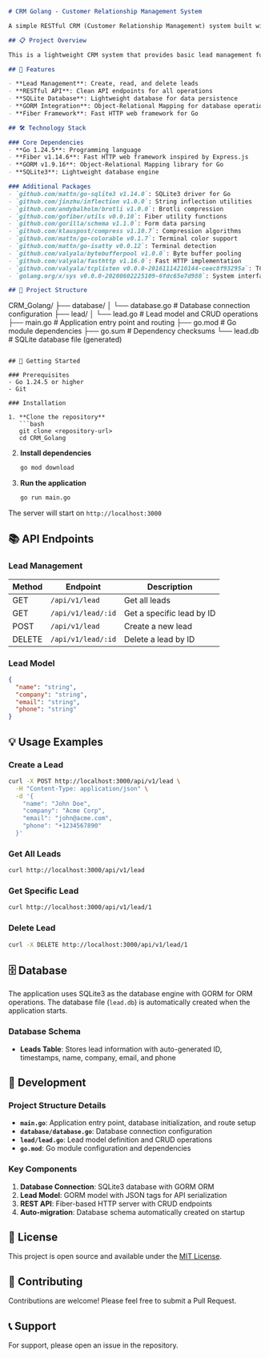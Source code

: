 
```markdown
# CRM Golang - Customer Relationship Management System

A simple RESTful CRM (Customer Relationship Management) system built with Go, featuring lead management capabilities.

## 📋 Project Overview

This is a lightweight CRM system that provides basic lead management functionality through a REST API. The system allows you to create, read, and delete leads with their associated information.

## 🚀 Features

- **Lead Management**: Create, read, and delete leads
- **RESTful API**: Clean API endpoints for all operations
- **SQLite Database**: Lightweight database for data persistence
- **GORM Integration**: Object-Relational Mapping for database operations
- **Fiber Framework**: Fast HTTP web framework for Go

## 🛠️ Technology Stack

### Core Dependencies
- **Go 1.24.5**: Programming language
- **Fiber v1.14.6**: Fast HTTP web framework inspired by Express.js
- **GORM v1.9.16**: Object-Relational Mapping library for Go
- **SQLite3**: Lightweight database engine

### Additional Packages
- `github.com/mattn/go-sqlite3 v1.14.0`: SQLite3 driver for Go
- `github.com/jinzhu/inflection v1.0.0`: String inflection utilities
- `github.com/andybalholm/brotli v1.0.0`: Brotli compression
- `github.com/gofiber/utils v0.0.10`: Fiber utility functions
- `github.com/gorilla/schema v1.1.0`: Form data parsing
- `github.com/klauspost/compress v1.10.7`: Compression algorithms
- `github.com/mattn/go-colorable v0.1.7`: Terminal color support
- `github.com/mattn/go-isatty v0.0.12`: Terminal detection
- `github.com/valyala/bytebufferpool v1.0.0`: Byte buffer pooling
- `github.com/valyala/fasthttp v1.16.0`: Fast HTTP implementation
- `github.com/valyala/tcplisten v0.0.0-20161114210144-ceec8f93295a`: TCP listener utilities
- `golang.org/x/sys v0.0.0-20200602225109-6fdc65e7d980`: System interface

## 📁 Project Structure

```
CRM_Golang/
├── database/
│   └── database.go          # Database connection configuration
├── lead/
│   └── lead.go             # Lead model and CRUD operations
├── main.go                 # Application entry point and routing
├── go.mod                  # Go module dependencies
├── go.sum                  # Dependency checksums
└── lead.db                 # SQLite database file (generated)
```

## 🚀 Getting Started

### Prerequisites
- Go 1.24.5 or higher
- Git

### Installation

1. **Clone the repository**
   ```bash
   git clone <repository-url>
   cd CRM_Golang
   ```

2. **Install dependencies**
   ```bash
   go mod download
   ```

3. **Run the application**
   ```bash
   go run main.go
   ```

The server will start on `http://localhost:3000`

## 📚 API Endpoints

### Lead Management

| Method | Endpoint | Description |
|--------|----------|-------------|
| GET | `/api/v1/lead` | Get all leads |
| GET | `/api/v1/lead/:id` | Get a specific lead by ID |
| POST | `/api/v1/lead` | Create a new lead |
| DELETE | `/api/v1/lead/:id` | Delete a lead by ID |

### Lead Model

```json
{
  "name": "string",
  "company": "string", 
  "email": "string",
  "phone": "string"
}
```

## 💡 Usage Examples

### Create a Lead
```bash
curl -X POST http://localhost:3000/api/v1/lead \
  -H "Content-Type: application/json" \
  -d '{
    "name": "John Doe",
    "company": "Acme Corp",
    "email": "john@acme.com",
    "phone": "+1234567890"
  }'
```

### Get All Leads
```bash
curl http://localhost:3000/api/v1/lead
```

### Get Specific Lead
```bash
curl http://localhost:3000/api/v1/lead/1
```

### Delete Lead
```bash
curl -X DELETE http://localhost:3000/api/v1/lead/1
```

## 🗄️ Database

The application uses SQLite3 as the database engine with GORM for ORM operations. The database file (`lead.db`) is automatically created when the application starts.

### Database Schema
- **Leads Table**: Stores lead information with auto-generated ID, timestamps, name, company, email, and phone

## 🔧 Development

### Project Structure Details

- **`main.go`**: Application entry point, database initialization, and route setup
- **`database/database.go`**: Database connection configuration
- **`lead/lead.go`**: Lead model definition and CRUD operations
- **`go.mod`**: Go module configuration and dependencies

### Key Components

1. **Database Connection**: SQLite3 database with GORM ORM
2. **Lead Model**: GORM model with JSON tags for API serialization
3. **REST API**: Fiber-based HTTP server with CRUD endpoints
4. **Auto-migration**: Database schema automatically created on startup

## 📝 License

This project is open source and available under the [MIT License](LICENSE).

## 🤝 Contributing

Contributions are welcome! Please feel free to submit a Pull Request.

## 📞 Support

For support, please open an issue in the repository.
```


